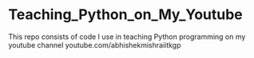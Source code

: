 # Teaching_Python_on_My_Youtube
This repo consists of code I use in teaching Python programming on my youtube channel youtube.com/abhishekmishraiitkgp

